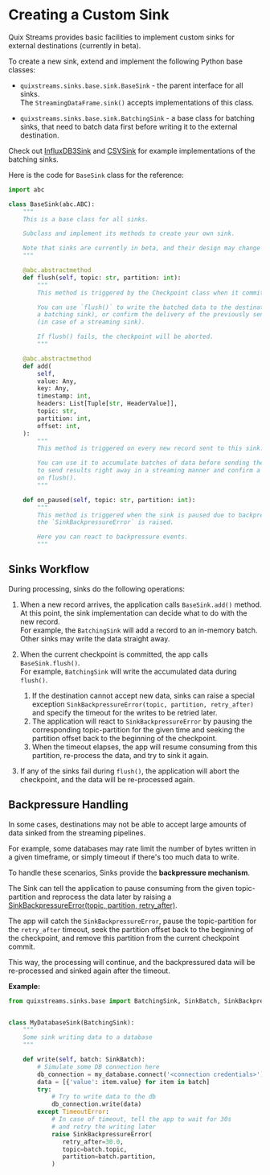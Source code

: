 # Creating a Custom Sink

Quix Streams provides basic facilities to implement custom sinks for external destinations (currently in beta).

To create a new sink, extend and implement the following Python base classes:
- `quixstreams.sinks.base.sink.BaseSink` - the parent interface for all sinks.  
The `StreamingDataFrame.sink()` accepts implementations of this class.

- `quixstreams.sinks.base.sink.BatchingSink` - a base class for batching sinks, that need to batch data first before writing it to the external destination.

Check out [InfluxDB3Sink](../../api-reference/sinks.md#influxdb3sink) and [CSVSink](../../api-reference/sinks.md#csvsink) for example implementations of the batching sinks.


Here is the code for `BaseSink` class for the reference:

```python
import abc

class BaseSink(abc.ABC):
    """
    This is a base class for all sinks.

    Subclass and implement its methods to create your own sink.

    Note that sinks are currently in beta, and their design may change over time.
    """

    @abc.abstractmethod
    def flush(self, topic: str, partition: int):
        """
        This method is triggered by the Checkpoint class when it commits.

        You can use `flush()` to write the batched data to the destination (in case of
        a batching sink), or confirm the delivery of the previously sent messages
        (in case of a streaming sink).

        If flush() fails, the checkpoint will be aborted.
        """

    @abc.abstractmethod
    def add(
        self,
        value: Any,
        key: Any,
        timestamp: int,
        headers: List[Tuple[str, HeaderValue]],
        topic: str,
        partition: int,
        offset: int,
    ):
        """
        This method is triggered on every new record sent to this sink.

        You can use it to accumulate batches of data before sending them outside, or
        to send results right away in a streaming manner and confirm a delivery later
        on flush().
        """

    def on_paused(self, topic: str, partition: int):
        """
        This method is triggered when the sink is paused due to backpressure, when
        the `SinkBackpressureError` is raised.

        Here you can react to backpressure events.
        """
```


## Sinks Workflow

During processing, sinks do the following operations:

1. When a new record arrives, the application calls `BaseSink.add()` method.    
At this point, the sink implementation can decide what to do with the new record.  
For example, the `BatchingSink` will add a record to an in-memory batch.  
Other sinks may write the data straight away.

2. When the current checkpoint is committed, the app calls `BaseSink.flush()`.  
For example, `BatchingSink` will write the accumulated data during `flush()`.
   1. If the destination cannot accept new data, sinks can raise a special exception `SinkBackpressureError(topic, partition, retry_after)` and specify the timeout for the writes to be retried later.  
   2. The application will react to `SinkBackpressureError` by pausing the corresponding topic-partition for the given time and seeking the partition offset back to the beginning of the checkpoint.  
   3. When the timeout elapses, the app will resume consuming from this partition, re-process the data, and try to sink it again.

3. If any of the sinks fail during `flush()`, the application will abort the checkpoint, and the data will be re-processed again. 


## Backpressure Handling

In some cases, destinations may not be able to accept large amounts of data sinked from the streaming pipelines.

For example, some databases may rate limit the number of bytes written in a given timeframe, or simply timeout if there's too much data to write.

To handle these scenarios, Sinks provide the **backpressure mechanism**.

The Sink can tell the application to pause consuming from the given topic-partition and reprocess the data later by raising a [SinkBackpressureError(topic, partition, retry_after)](../../api-reference/sinks.md#sinkbackpressureerror).

The app will catch the `SinkBackpressureError`, pause the topic-partition for the `retry_after` timeout, seek the partition offset back to the beginning of the checkpoint, and remove this partition from the current checkpoint commit.

This way, the processing will continue, and the backpressured data will be re-processed and sinked again after the timeout.


**Example:**

```python
from quixstreams.sinks.base import BatchingSink, SinkBatch, SinkBackpressureError


class MyDatabaseSink(BatchingSink):
    """
    Some sink writing data to a database
    """

    def write(self, batch: SinkBatch):
        # Simulate some DB connection here
        db_connection = my_database.connect('<connection credentials>')
        data = [{'value': item.value} for item in batch]
        try:
            # Try to write data to the db
            db_connection.write(data)
        except TimeoutError:
            # In case of timeout, tell the app to wait for 30s 
            # and retry the writing later
            raise SinkBackpressureError(
               retry_after=30.0, 
               topic=batch.topic, 
               partition=batch.partition,
            )
```
